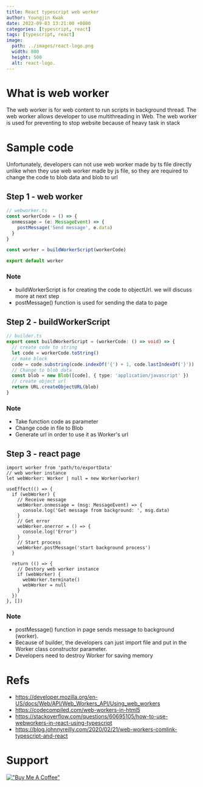 ```yaml
---
title: React typescript web worker
author: Youngjin Kwak
date: 2022-09-03 13:21:00 +0800
categories: [typescript, react]
tags: [typescript, react]
image:
  path: ../images/react-logo.png
  width: 800
  height: 500
  alt: react-logo.
---
```

# What is web worker
The web worker is for web content to run scripts in background thread. The web worker allows developer to use multithreading in Web.
The web worker is used for preventing to stop website because of heavy task in stack

# Sample code
Unfortunately, developers can not use web worker made by ts file directly unlike when they use web worker made by js file, so they are required to change
the code to blob data and blob to url
## Step 1 - web worker
```typescript
// webworker.ts
const workerCode = () => {
  onmessage = (e: MessageEvent) => {
    postMessage('Send message', e.data)
  }
}

const worker = buildWorkerScript(workerCode)

export default worker
```
### Note
- buildWorkerScript is for creating the code to objectUrl. we will discuss more at next step
- postMessage() function is used for sending the data to page

## Step 2 - buildWorkerScript
```typescript
// builder.ts
export const buildWorkerScript = (workerCode: () => void) => {
  // create code to string
  let code = workerCode.toString()
  // make block
  code = code.substring(code.indexOf('{') + 1, code.lastIndexOf('}'))
  // Change to blob data
  const blob = new Blob([code], { type: 'application/javascript' })
  // create object url
  return URL.createObjectURL(blob)
}
```
### Note
- Take function code as parameter
- Change code in file to Blob
- Generate url in order to use it as Worker's url

## Step 3 - react page
```tsx
import worker from 'path/to/exportData'
// web worker instance
let webWorker: Worker | null = new Worker(worker)

useEffect(() => {
  if (webWorker) {
    // Receive message
    webWorker.onmessage = (msg: MessageEvent) => {
      console.log('Get message from background: ', msg.data)
    }
    // Get error
    webWorker.onerror = () => {
      console.log('Error')
    }
    // Start process
    webWorker.postMessage('start background process')
  }

  return (() => {
    // Destory web worker instance
    if (webWorker) {
      webWorker.terminate()
      webWorker = null
    }
  })
}, [])
```
### Note
- postMessage() function in page sends message to background (worker).
- Because of builder, the developers can just import file and put in the Worker class constructor parameter.
- Developers need to destroy Worker for saving memory

# Refs
- https://developer.mozilla.org/en-US/docs/Web/API/Web_Workers_API/Using_web_workers
- https://codecompiled.com/web-workers-in-html5
- https://stackoverflow.com/questions/60695105/how-to-use-webworkers-in-react-using-typescript
- https://blog.johnnyreilly.com/2020/02/21/web-workers-comlink-typescript-and-react

# Support
[!["Buy Me A Coffee"](https://www.buymeacoffee.com/assets/img/custom_images/orange_img.png)](https://www.buymeacoffee.com/youngjinkwak)
